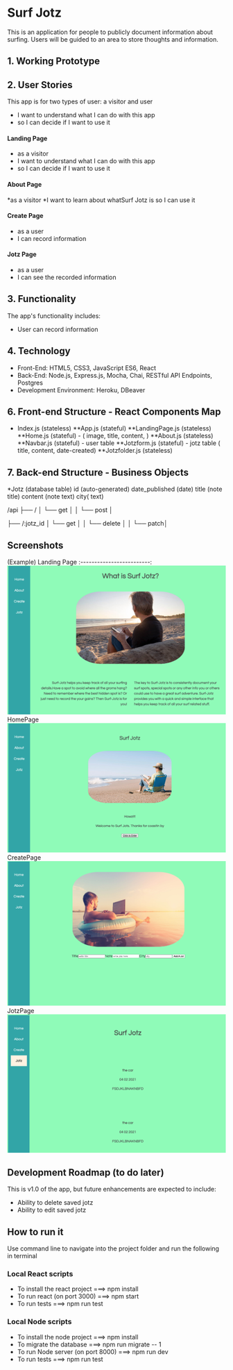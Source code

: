 # Surf Jotz

This is an application for people to publicly document information about surfing. Users will be guided to an area to store thoughts and information.

## 1. Working Prototype

## 2. User Stories

This app is for two types of user: a visitor and user

- I want to understand what I can do with this app
- so I can decide if I want to use it

#### Landing Page

- as a visitor
- I want to understand what I can do with this app
- so I can decide if I want to use it

#### About Page

*as a visitor
*I want to learn about whatSurf Jotz is
so I can use it

#### Create Page

- as a user
- I can record information

#### Jotz Page

- as a user
- I can see the recorded information

## 3. Functionality

The app's functionality includes:

- User can record information

## 4. Technology

- Front-End: HTML5, CSS3, JavaScript ES6, React
- Back-End: Node.js, Express.js, Mocha, Chai, RESTful API Endpoints, Postgres
- Development Environment: Heroku, DBeaver

## 6. Front-end Structure - React Components Map

- Index.js (stateless)
  **App.js (stateful)
  **LandingPage.js (stateless)
  **Home.js (stateful) - ( image, title, content, )
  **About.js (stateless)
  **Navbar.js (stateful) - user table
  **Jotzform.js (stateful) - jotz table ( title, content, date-created)
  \*\*Jotzfolder.js (stateless)

## 7. Back-end Structure - Business Objects

\*Jotz (database table)
id (auto-generated)
date_published (date)
title (note title)
content (note text)
city( text)

/api
├── /
│ └── get │
│ └── post │

├── /:jotz_id
│ └── get │
│ └── delete │
│ └── patch│

## Screenshots

(Example) Landing Page
:-------------------------:
![AboutPage](/github-images/screenshots/about.png)
HomePage
![HomePage](/github-images/screenshots/home.png)
CreatePage
![CreatePage](/github-images/screenshots/create.png)
JotzPage
![JotzPage](/github-images/screenshots/jotz.png)

## Development Roadmap (to do later)

This is v1.0 of the app, but future enhancements are expected to include:

- Ability to delete saved jotz
- Ability to edit saved jotz

## How to run it

Use command line to navigate into the project folder and run the following in terminal

### Local React scripts

- To install the react project ===> npm install
- To run react (on port 3000) ===> npm start
- To run tests ===> npm run test

### Local Node scripts

- To install the node project ===> npm install
- To migrate the database ===> npm run migrate -- 1
- To run Node server (on port 8000) ===> npm run dev
- To run tests ===> npm run test
